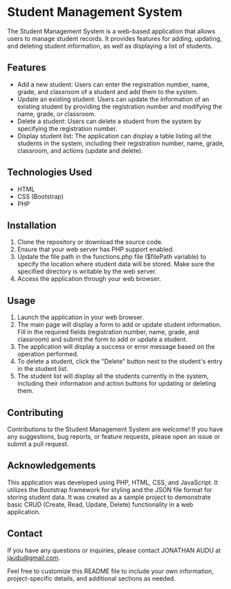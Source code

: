 # Student Management System

The Student Management System is a web-based application that allows users to manage student records. It provides features for adding, updating, and deleting student information, as well as displaying a list of students.

## Features

<ul>
<li> Add a new student: Users can enter the registration number, name, grade, and
 classroom of a student and add them to the system.</li>
<li>Update an existing student: Users can update the information of an existing 
student by providing the registration number and modifying the name, grade, or classroom.</li>
<li>Delete a student: Users can delete a student from the system by 
specifying the registration number.</li>
<li>Display student list: The application can display a table listing all the 
students in the system, including their registration number, name, grade,
classroom, and actions (update and delete).</li>
</ul>

## Technologies Used

<ul>
<li>HTML</li>
<li>CSS (Bootstrap)</li>
<li>PHP</li>
</ul>

## Installation
<ol>
<li>Clone the repository or download the source code.</li>
<li>Ensure that your web server has PHP support enabled.</li>
<li>Update the file path in the functions.php file ($filePath variable) 
to specify the location where student data will be stored.
Make sure the specified directory is writable by the web server.</li>
<li>Access the application through your web browser.</li>
</ol>

## Usage

<ol>
<li>Launch the application in your web browser.</li>
<li>The main page will display a form to add or update student information.
Fill in the required fields (registration number, name, grade, and classroom)
and submit the form to add or update a student.</li>
<li>The application will display a success or
error message based on the operation performed.</li>
<li>To delete a student, click the "Delete" button next to the
student's entry in the student list.</li>
<li>The student list will display all the students currently in the system, including their
information and action buttons for updating or deleting them.</li>
</ol>

## Contributing

Contributions to the Student Management System are welcome! If you have any suggestions, bug reports, or feature requests,
please open an issue or submit a pull request.

## Acknowledgements

This application was developed using PHP, HTML, CSS, and JavaScript. It utilizes the Bootstrap framework for styling and the JSON file format for storing student data.
It was created as a sample project to
demonstrate basic CRUD (Create, Read, Update, Delete) functionality
in a web application.

## Contact

If you have any questions or inquiries, please contact JONATHAN AUDU at jaudu@gmail.com.

Feel free to customize this README file to include your own information,
project-specific details, and additional sections as needed.

